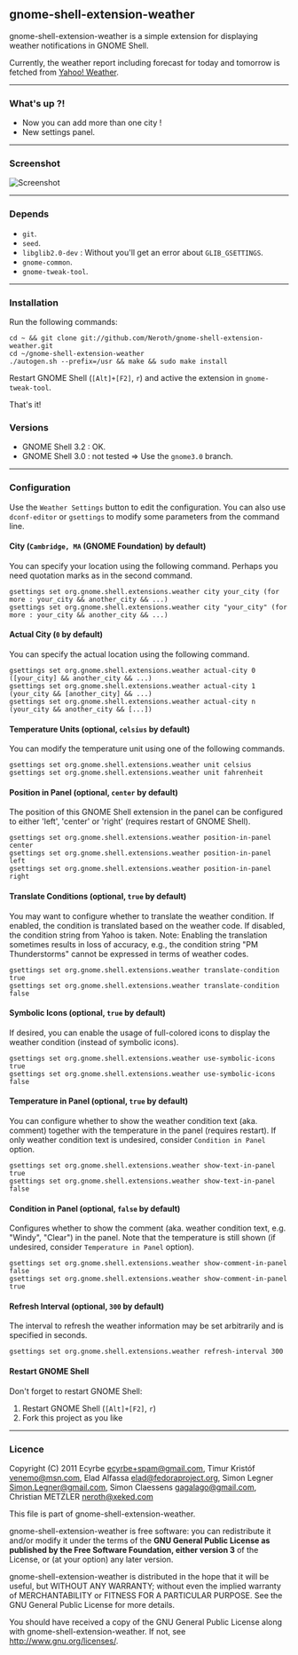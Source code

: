 ## gnome-shell-extension-weather

gnome-shell-extension-weather is a simple extension for displaying weather notifications in GNOME Shell.

Currently, the weather report including forecast for today and tomorrow is fetched from [Yahoo! Weather](http://weather.yahoo.com/).

----

### What's up ?!

* Now you can add more than one city !
* New settings panel.

----

### Screenshot

![Screenshot](https://github.com/neroth/gnome-shell-extension-weather/raw/master/data/Screenshot.png)

----

### Depends

* `git`.
* `seed`.
* `libglib2.0-dev` : Without you'll get an error about `GLIB_GSETTINGS`.
* `gnome-common`.
* `gnome-tweak-tool`.

----

### Installation

Run the following commands:

	cd ~ && git clone git://github.com/Neroth/gnome-shell-extension-weather.git
	cd ~/gnome-shell-extension-weather
	./autogen.sh --prefix=/usr && make && sudo make install

Restart GNOME Shell (`[Alt]+[F2]`, `r`) and active the extension in `gnome-tweak-tool`.

That's it!

### Versions

* GNOME Shell 3.2 : OK.
* GNOME Shell 3.0 : not tested => Use the `gnome3.0` branch.

----

### Configuration

Use the `Weather Settings` button to edit the configuration.
You can also use `dconf-editor` or `gsettings` to modify some parameters from the command line.

#### City (`Cambridge, MA` (GNOME Foundation) by default)

You can specify your location using the following command. Perhaps you need quotation marks as in the second command.

    gsettings set org.gnome.shell.extensions.weather city your_city (for more : your_city && another_city && ...)
    gsettings set org.gnome.shell.extensions.weather city "your_city" (for more : your_city && another_city && ...)

#### Actual City (`0` by default)

You can specify the actual location using the following command.

    gsettings set org.gnome.shell.extensions.weather actual-city 0 ([your_city] && another_city && ...)
    gsettings set org.gnome.shell.extensions.weather actual-city 1 (your_city && [another_city] && ...)
    gsettings set org.gnome.shell.extensions.weather actual-city n (your_city && another_city && [...])

#### Temperature Units (optional, `celsius` by default)

You can modify the temperature unit using one of the following commands.

    gsettings set org.gnome.shell.extensions.weather unit celsius
    gsettings set org.gnome.shell.extensions.weather unit fahrenheit

#### Position in Panel (optional, `center` by default)

The position of this GNOME Shell extension in the panel can be configured to either 'left', 'center' or 'right' (requires restart of GNOME Shell).

    gsettings set org.gnome.shell.extensions.weather position-in-panel center
    gsettings set org.gnome.shell.extensions.weather position-in-panel left
    gsettings set org.gnome.shell.extensions.weather position-in-panel right

#### Translate Conditions (optional, `true` by default)

You may want to configure whether to translate the weather condition. If enabled, the condition is translated based on the weather code. If disabled, the condition string from Yahoo is taken. Note: Enabling the translation sometimes results in loss of accuracy, e.g., the condition string "PM Thunderstorms" cannot be expressed in terms of weather codes.

    gsettings set org.gnome.shell.extensions.weather translate-condition true
    gsettings set org.gnome.shell.extensions.weather translate-condition false

#### Symbolic Icons (optional, `true` by default)

If desired, you can enable the usage of full-colored icons to display the weather condition (instead of symbolic icons).

    gsettings set org.gnome.shell.extensions.weather use-symbolic-icons true
    gsettings set org.gnome.shell.extensions.weather use-symbolic-icons false

#### Temperature in Panel (optional, `true` by default)

You can configure whether to show the weather condition text (aka. comment) together with the temperature in the panel (requires restart). If only weather condition text is undesired, consider `Condition in Panel` option.

    gsettings set org.gnome.shell.extensions.weather show-text-in-panel true
    gsettings set org.gnome.shell.extensions.weather show-text-in-panel false

#### Condition in Panel (optional, `false` by default)

Configures whether to show the comment (aka. weather condition text, e.g. "Windy", "Clear") in the panel. Note that the temperature is still shown (if undesired, consider `Temperature in Panel` option).

    gsettings set org.gnome.shell.extensions.weather show-comment-in-panel false
    gsettings set org.gnome.shell.extensions.weather show-comment-in-panel true

#### Refresh Interval (optional, `300` by default)

The interval to refresh the weather information may be set arbitrarily and is specified in seconds.

    gsettings set org.gnome.shell.extensions.weather refresh-interval 300

#### Restart GNOME Shell

Don't forget to restart GNOME Shell:

1. Restart GNOME Shell (`[Alt]+[F2]`, `r`)
2. Fork this project as you like

----

### Licence

Copyright (C) 2011
Ecyrbe <ecyrbe+spam@gmail.com>,
Timur Kristóf <venemo@msn.com>,
Elad Alfassa <elad@fedoraproject.org>,
Simon Legner <Simon.Legner@gmail.com>,
Simon Claessens <gagalago@gmail.com>,
Christian METZLER <neroth@xeked.com>

This file is part of gnome-shell-extension-weather.

gnome-shell-extension-weather is free software: you can redistribute it and/or modify it under the terms of the **GNU General Public License as published by the Free Software Foundation, either version 3** of the License, or (at your option) any later version.

gnome-shell-extension-weather is distributed in the hope that it will be useful, but WITHOUT ANY WARRANTY; without even the implied warranty of MERCHANTABILITY or FITNESS FOR A PARTICULAR PURPOSE.  See the GNU General Public License for more details.

You should have received a copy of the GNU General Public License along with gnome-shell-extension-weather.  If not, see <http://www.gnu.org/licenses/>.

